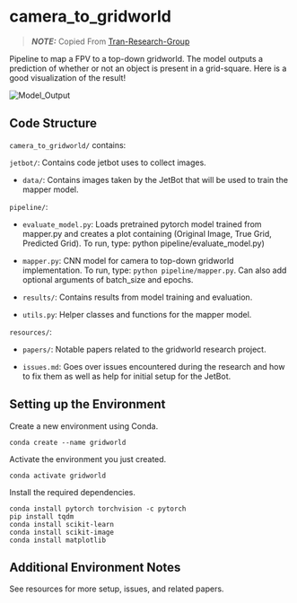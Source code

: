 # camera_to_gridworld

> **_NOTE:_**  Copied From [Tran-Research-Group](https://github.com/Tran-Research-Group)

Pipeline to map a FPV to a top-down gridworld. The model outputs a prediction of whether or not an object is present in a grid-square. Here is a good visualization of the result!

![Model_Output](https://user-images.githubusercontent.com/60635839/167494500-fca2734f-2055-44e1-aea1-8c04dc44f6cf.png)

## Code Structure
```camera_to_gridworld/``` contains:

```jetbot/```: Contains code jetbot uses to collect images.

- ```data/```: Contains images taken by the JetBot that will be used to train the mapper model.

```pipeline/```:

- ```evaluate_model.py```: Loads pretrained pytorch model trained from mapper.py and creates a plot containing (Original Image, True Grid, Predicted Grid). To run, type: python pipeline/evaluate_model.py)

- ```mapper.py```: CNN model for camera to top-down gridworld implementation. To run, type: ```python pipeline/mapper.py```. Can also add optional arguments of batch_size and epochs.

- ```results/```: Contains results from model training and evaluation.

- ```utils.py```: Helper classes and functions for the mapper model.

```resources/```:

- ```papers/```: Notable papers related to the gridworld research project.

- ```issues.md```: Goes over issues encountered during the research and how to fix them as well as help for initial setup for the JetBot.

## Setting up the Environment

Create a new environment using Conda.

```conda create --name gridworld```

Activate the environment you just created.

```conda activate gridworld```

Install the required dependencies.

```
conda install pytorch torchvision -c pytorch
pip install tqdm
conda install scikit-learn
conda install scikit-image
conda install matplotlib

```

## Additional Environment Notes

See resources for more setup, issues, and related papers.
